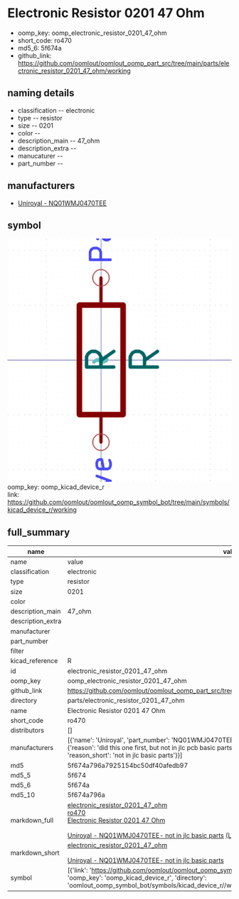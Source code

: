 # Electronic Resistor 0201 47 Ohm

  
* oomp_key: oomp_electronic_resistor_0201_47_ohm 
* short_code: ro470
* md5_6: 5f674a  
* github_link: https://github.com/oomlout/oomlout_oomp_part_src/tree/main/parts/electronic_resistor_0201_47_ohm/working  
## naming details
* classification -- electronic
* type -- resistor
* size -- 0201
* color -- 
* description_main -- 47_ohm
* description_extra -- 
* manucaturer -- 
* part_number -- 


## manufacturers
* [Uniroyal - NQ01WMJ0470TEE]()  

## symbol

![](symbol/0/working/working_600.png)  
oomp_key: oomp_kicad_device_r  
link: https://github.com/oomlout/oomlout_oomp_symbol_bot/tree/main/symbols/kicad_device_r/working  


## full_summary
| name | value | 
| --- | --- | 
| name | value | 
| classification | electronic | 
| type | resistor | 
| size | 0201 | 
| color |  | 
| description_main | 47_ohm | 
| description_extra |  | 
| manufacturer |  | 
| part_number |  | 
| filter |  | 
| kicad_reference | R | 
| id | electronic_resistor_0201_47_ohm | 
| oomp_key | oomp_electronic_resistor_0201_47_ohm | 
| github_link | https://github.com/oomlout/oomlout_oomp_part_src/tree/main/parts/electronic_resistor_0201_47_ohm/working | 
| directory | parts/electronic_resistor_0201_47_ohm | 
| name | Electronic Resistor 0201 47 Ohm | 
| short_code | ro470 | 
| distributors | [] | 
| manufacturers | [{'name': 'Uniroyal', 'part_number': 'NQ01WMJ0470TEE', 'link': '', 'id': 'manufacturer_uniroyal', 'note': {'reason': 'did this one first, but not in jlc pcb basic parts and 1 percent are and they are the same price', 'reason_short': 'not in jlc basic parts'}}] | 
| md5 | 5f674a796a7925154bc50df40afedb97 | 
| md5_5 | 5f674 | 
| md5_6 | 5f674a | 
| md5_10 | 5f674a796a | 
| markdown_full | [electronic_resistor_0201_47_ohm](https://github.com/oomlout/oomlout_oomp_part_src/tree/main/parts/electronic_resistor_0201_47_ohm/working)<br>[ro470](https://github.com/oomlout/oomlout_oomp_part_src/tree/main/parts/electronic_resistor_0201_47_ohm/working)<br>[Electronic Resistor 0201 47 Ohm](https://github.com/oomlout/oomlout_oomp_part_src/tree/main/parts/electronic_resistor_0201_47_ohm/working)<br><br>[Uniroyal - NQ01WMJ0470TEE- not in jlc basic parts]() [(L)  ](https://www.lcsc.com/search?q=NQ01WMJ0470TEE)[(D)  ](https://www.digikey.com/en/products?keywords=NQ01WMJ0470TEE)[(M)  ](https://www.mouser.com/Search/Refine?Keyword=NQ01WMJ0470TEE)[(N)  ](https://www.newark.com/search?st=NQ01WMJ0470TEE)[(SZ)  ](https://so.szlcsc.com/global.html?k=NQ01WMJ0470TEE)<br> | 
| markdown_short | [electronic_resistor_0201_47_ohm](https://github.com/oomlout/oomlout_oomp_part_src/tree/main/parts/electronic_resistor_0201_47_ohm/working)<br><br>[Uniroyal - NQ01WMJ0470TEE- not in jlc basic parts]() | 
| symbol | [{'link': 'https://github.com/oomlout/oomlout_oomp_symbol_bot/tree/main/symbols/kicad_device_r', 'oomp_key': 'oomp_kicad_device_r', 'directory': 'oomlout_oomp_symbol_bot/symbols/kicad_device_r//working/working.kicad_sym'}] | 
